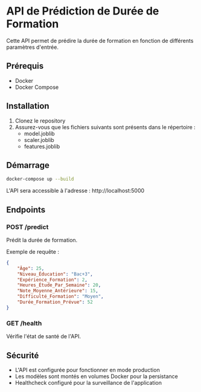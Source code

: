 # API de Prédiction de Durée de Formation

Cette API permet de prédire la durée de formation en fonction de différents paramètres d'entrée.

## Prérequis

- Docker
- Docker Compose

## Installation

1. Clonez le repository
2. Assurez-vous que les fichiers suivants sont présents dans le répertoire :
   - model.joblib
   - scaler.joblib
   - features.joblib

## Démarrage

```bash
docker-compose up --build
```

L'API sera accessible à l'adresse : http://localhost:5000

## Endpoints

### POST /predict

Prédit la durée de formation.

Exemple de requête :
```json
{
    "Âge": 25,
    "Niveau_Éducation": "Bac+3",
    "Expérience_Formation": 2,
    "Heures_Étude_Par_Semaine": 20,
    "Note_Moyenne_Antérieure": 15,
    "Difficulté_Formation": "Moyen",
    "Durée_Formation_Prévue": 52
}
```

### GET /health

Vérifie l'état de santé de l'API.

## Sécurité

- L'API est configurée pour fonctionner en mode production
- Les modèles sont montés en volumes Docker pour la persistance
- Healthcheck configuré pour la surveillance de l'application